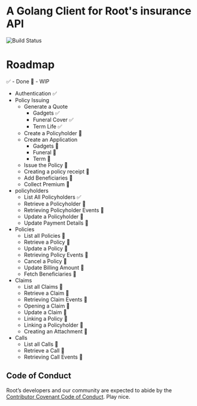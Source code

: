 # A Golang Client for Root's insurance API

![Build Status](https://travis-ci.org/Krayons/root-insurance-go.svg?branch=master)

# Roadmap
✅ - Done  🚧 - WIP
  - Authentication ✅
  - Policy Issuing 
      - Generate a Quote
          - Gadgets ✅
          - Funeral Cover ✅
          - Term Life ✅
    - Create a Policyholder  🚧
    - Create an Application
      - Gadgets 🚧
      - Funeral 🚧
      - Term 🚧
    - Issue the Policy 🚧
    - Creating a policy receipt 🚧
    - Add Beneficiaries 🚧
    - Collect Premium 🚧
  - policyholders
    - List All Policyholders ✅
    - Retrieve a Policyholder 🚧
    - Retrieving Policyholder Events 🚧
    - Update a Policyholder 🚧
    - Update Payment Details 🚧
  - Policies
    - List all Policies 🚧
    - Retrieve a Policy 🚧
    - Update a Policy 🚧
    - Retrieving Policy Events 🚧
    - Cancel a Policy 🚧
    - Update Billing Amount 🚧
    - Fetch Beneficiaries 🚧
  - Claims
    - List all Claims 🚧
    - Retrieve a Claim 🚧
    - Retrieving Claim Events 🚧
    - Opening a Claim 🚧
    - Update a Claim 🚧
    - Linking a Policy 🚧
    - Linking a Policyholder 🚧
    - Creating an Attachment 🚧
  - Calls
    - List all Calls 🚧
    - Retrieve a Call 🚧
    - Retrieving Call Events 🚧


## Code of Conduct
Root’s developers and our community are expected to abide by the [Contributor Covenant Code of Conduct](https://github.com/root-community/root-insurance-go/tree/master/CODE_OF_CONDUCT.md). Play nice.
